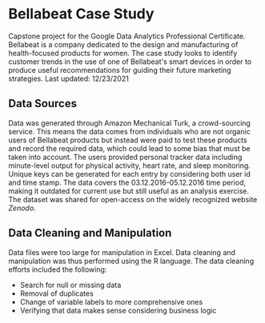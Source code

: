 # Bellabeat Case Study
Capstone project for the Google Data Analytics Professional Certificate. Bellabeat is a company dedicated to the design and manufacturing of health-focused products for women. The case study looks to identify customer trends in the use of one of Bellabeat's smart devices in order to produce useful recommendations for guiding their future marketing strategies.
Last updated: 12/23/2021

## Data Sources

Data was generated through Amazon Mechanical Turk, a crowd-sourcing service. This means the data comes from individuals who are not organic users of Bellabeat products but instead were paid to test these products and record the required data, which could lead to some bias that must be taken into account. The users provided personal tracker data including minute-level output for physical activity, heart rate, and sleep monitoring. Unique keys can be generated for each entry by considering both user id and time stamp. The data covers the 03.12.2016-05.12.2016 time period, making it outdated for current use but still useful as an analysis exercise. The dataset was shared for open-access on the widely recognized website *Zenodo*.

## Data Cleaning and Manipulation

Data files were too large for manipulation in Excel. Data cleaning and manipulation was thus performed using the R language. The data cleaning efforts included the following:
* Search for null or missing data
* Removal of duplicates
* Change of variable labels to more comprehensive ones
* Verifying that data makes sense considering business logic

